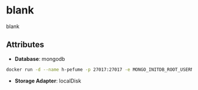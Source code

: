 # blank

blank

## Attributes

- **Database**: mongodb
```bash 
docker run -d --name h-pefume -p 27017:27017 -e MONGO_INITDB_ROOT_USERNAME=mongo -e MONGO_INITDB_ROOT_PASSWORD=mongopw mongo
```
- **Storage Adapter**: localDisk
